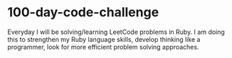 # 100-day-code-challenge

Everyday I will be solving/learning LeetCode problems in Ruby. I am doing this to strengthen my Ruby language skills, develop thinking like a programmer, look for more efficient problem solving approaches. 
